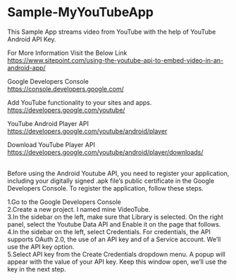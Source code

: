 # Sample-MyYouTubeApp
This Sample App streams video from YouTube with the help of YouTube Android API Key.

For More Information Visit the Below Link <br/>
https://www.sitepoint.com/using-the-youtube-api-to-embed-video-in-an-android-app/

Google Developers Console <br/>
https://console.developers.google.com/
<br/>

Add YouTube functionality to your sites and apps. <br/>
https://developers.google.com/youtube/ <br/>

YouTube Android Player API <br/>
https://developers.google.com/youtube/android/player

Download YouTube Player API<br/>
https://developers.google.com/youtube/android/player/downloads/


<br/>
Before using the Android Youtube API, you need to register your application, including your digitally signed .apk file’s public certificate in the Google Developers Console. To register the application, follow these steps.

1.Go to the Google Developers Console <br/>
2.Create a new project. I named mine VideoTube. <br/>
3.In the sidebar on the left, make sure that Library is selected. On the right panel, select the Youtube Data API and Enable it on the page that follows. <br/>
4.In the sidebar on the left, select Credentials. For credentials, the API supports OAuth 2.0, the use of an API key and of a Service account. We’ll use the API key option. <br/>
5.Select API key from the Create Credentials dropdown menu. A popup will appear with the value of your API key. Keep this window open, we’ll use the key in the next step. <br/>
